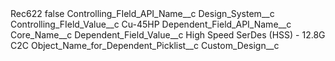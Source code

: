 <?xml version="1.0" encoding="UTF-8"?>
<CustomMetadata xmlns="http://soap.sforce.com/2006/04/metadata" xmlns:xsi="http://www.w3.org/2001/XMLSchema-instance" xmlns:xsd="http://www.w3.org/2001/XMLSchema">
    <label>Rec622</label>
    <protected>false</protected>
    <values>
        <field>Controlling_FIeld_API_Name__c</field>
        <value xsi:type="xsd:string">Design_System__c</value>
    </values>
    <values>
        <field>Controlling_FIeld_Value__c</field>
        <value xsi:type="xsd:string">Cu-45HP</value>
    </values>
    <values>
        <field>Dependent_Field_API_Name__c</field>
        <value xsi:type="xsd:string">Core_Name__c</value>
    </values>
    <values>
        <field>Dependent_Field_Value__c</field>
        <value xsi:type="xsd:string">High Speed SerDes (HSS) - 12.8G C2C</value>
    </values>
    <values>
        <field>Object_Name_for_Dependent_Picklist__c</field>
        <value xsi:type="xsd:string">Custom_Design__c</value>
    </values>
</CustomMetadata>
